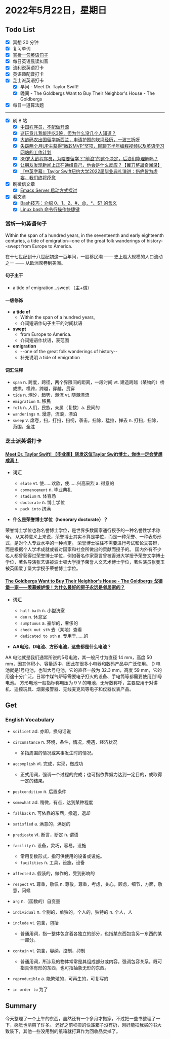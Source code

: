 # 2022年5月22日，星期日

## Todo List

- [x] 冥想 20 分钟
- [x] 复习单词
- [x] [赏析一句英语句子](#赏析一句英语句子)
- [x] 每日英语晨读纠音
- [x] 流利说英语打卡
- [x] 英语趣配音打卡
- [x] 芝士派英语打卡
  - [x] 早间 - Meet Dr. Taylor Swift!
  - [x] 晚间 - The Goldbergs Want to Buy Their Neighbor's House - The Goldbergs
- [x] 每日一道算法题
--------
- [x] 刷 B 站
  - [x] [中国程序员，不配做开源](https://b23.tv/jZDco2V)
  - [x] [这玩意儿我能连吃3碗，但为什么没几个人知道？](https://b23.tv/w7Y6B4F)
  - [x] [大龄码农出国留学新西兰，申请护照的坎坷经历，一波三折呀](https://b23.tv/qv93EhH)
  - [x] [失踪两个月UP主获得“微软MVP”奖项，聊聊下半年编程视频以及英语学习网站的工作计划](https://b23.tv/QJFRw09)
  - [x] [39岁大龄程序员，为啥要留学？“前浪”的这个决定，后浪们能理解吗？](https://b23.tv/X0P5lkU)
  - [x] [让朋友发现新闻上正在通缉自己，他会是什么反应？【翼刀整蛊奇闻录】](https://b23.tv/2LN6L0D)
  - [x] [『中英字幕』Taylor Swift纽约大学2022届毕业典礼演讲：伤疤皆为虚妄，我们终将痊愈](https://b23.tv/aoNu5qE)
- [x] 刷微信文章
  - [x] [Emacs Server 启动方式探讨](https://mp.weixin.qq.com/s/zyUsrG7jWGklCoeYz3fG-w)
- [x] 看文章
  - [x] [Bash技巧：介绍 $0、$1、$2、$#、$@、$*、$? 的含义](https://blog.csdn.net/daocaokafei/article/details/117337183?utm_source=app&app_version=4.20.0)
  - [x] [Linux bash 命令行操作快捷键](https://b23.tv/k7GqINH)

### 赏析一句英语句子

Within the span of a hundred years, in the seventeenth and early eighteenth centuries, a tide of emigration--one of the great folk wanderings of history--swept from Europe to America.

在十七世纪到十八世纪初这一百年间，一股移民潮 —— 史上超大规模的人口流动之一 —— 从欧洲席卷到美洲。

#### 句子主干

- a tide of emigration...swept （主+谓）

#### 一级修饰

- **a tide of**
  - Within the span of a hundred years,
  - 介词短语作句子主干的时间状语
- **swept**
  - from Europe to America.
  - 介词短语作状语，表范围
- **emigration**
  - --one of the great folk wanderings of history--
  - 补充说明 a tide of emigration

#### 词汇注释

- `span` n. 跨度，跨径，两个界限间的距离，一段时间 vt. 建造跨越（某物的）桥或拱，横跨，跨越，穿越，贯穿
- `tide` n. 潮汐，趋势，潮流 vt. 随潮漂流
- `emigration` n. 移民
- `folk` n. 人们，民族，亲属（复数）a. 民间的
- `wanderings` n. 漫游，流浪，漂泊
- `sweep` v. 席卷，扫，打扫，扫视，袭击，扫除，猛拉，掸去 n. 打扫，扫除，范围，全胜

### 芝士派英语打卡

#### [Meet Dr. Taylor Swift! 【毕业季】转发这位Taylor Swift博士，你也一定会梦想成真！](https://reading.baicizhan.com/h5/listen-movie.html?id=691&wxapp=mint_danni_ear#/home)

- **词汇**

  - `elate` vt. 使……欢欣，使……兴高采烈 a. 得意的
  - `commencement` n. 毕业典礼
  - `stadium` n. 体育场
  - `doctorate` n. 博士学位
  - `pack into` 挤满

- **什么是荣誉博士学位（honorary doctorate）？**

荣誉博士学位也称名誉博士学位，是世界多数国家通行授予的一种名誉性学术称号。
从某种意义上来说，荣誉博士其实不算是学位，而是一种荣誉、一种表彰形式，是对个人专业水平的一种肯定。
荣誉博士往往不需要进行考试和论文答辩，而是根据个人学术成就或者对国家和社会所做出的贡献而授予的。
国内外有不少名人都曾获得过荣誉博士学位，例如著名作家莫言曾被香港大学授予荣誉文学博士学位，著名导演张艺谋被波士顿大学授予荣誉人文艺术博士学位，著名演员张曼玉被英国爱丁堡大学授予荣誉博士学位。

#### [The Goldbergs Want to Buy Their Neighbor's House - The Goldbergs 戈德堡一家——羡慕嫉妒恨！为什么最好的房子永远是邻居家的？](http://reading.baicizhan.com/h5/listen-movie.html?id=692&wxapp=mint_danni_ear#/home)

- **词汇**

  - `half-bath` n. 小盥洗室
  - `den` n. 休息室
  - `sumptuous` a. 豪华的，奢侈的
  - `check out sth` 去（某地）查看
  - `dedicated to sth` a. 专用于……的

- **AA电池、D电池、方形电池，这些都是什么电池？**

AA 电池就是我们通常所说的5号电池，其一般尺寸为直径 14 mm，高度 50 mm，因其体积小、容量适中，因此在很多小电器和数码产品中广泛使用。
D 电池就是1号电池，也叫大号电池，它的直径一般为 32.3 mm，高度 59 mm，它的用途十分广泛，日常中煤气炉等需要电子打火的设备、手电筒等都需要使用到1号电池。
方形电池一般指标称电压为 9 V 的电池，无号数称呼，主要应用于对讲机、遥控玩具、烟雾报警器、无线麦克风等电子和仪器仪表产品。

## Get

### English Vocabulary

- `scilicet` ad. 亦即，换句话说

- `circumstance` n. 环境，条件，情况，境遇，经济状况
  - 多指周围的情况或某事发生时的情况。

- `accomplish` vt. 完成，实现，做成功
  - 正式用词，强调一个过程的完成；也可指依靠努力达到一定目的，或取得一定的结果。

- `postcondition` n. 后置条件

- `somewhat` ad. 稍微，有点，达到某种程度

- `fallback` n. 可依靠的东西，撤退，退却

- `satisfied` a. 满意的，满足的

- `predicate` vt. 断言，断定 n. 谓语

- `facility` n. 设备，灵巧，容易，设施
  - 常用复数形式，指可供使用的设备或设施。
  - `facilities` n. 工具，设施，设备

- `affected` a. 假装的，做作的，受到影响的

- `respect` vt. 尊重，敬佩 n. 尊敬，尊重，考虑，关心，顾虑，细节，方面，敬意，问候

- `arg` n.（函数的）自变量

- `individual` n. 个别的，单独的，个人的，独特的 n. 个人，人

- `include` vt. 包含，包括
  - 普通用词，指一整体包含着各独立的部分，也指某东西包含另一东西的某一部分。

- `contain` vt. 包含，容纳，控制，抑制
  - 普通用词，所涉及的物体常常是其组成部分或内容。强调包容关系。既可指具体有形的东西，也可指抽象无形的东西。

- `reproducible` a. 能繁殖的，可再生的，可复写的

- `in order to` 为了

## Summary

今天整理了一个上午的东西，虽然还有一个多月才搬家，不过把一些书整理了一下，感觉也清爽了许多。
还好之前积攒的快递箱子没有扔，刚好能把我买的书大致装下，其他一些没用到的纸箱就打算作为回收品卖掉了。
